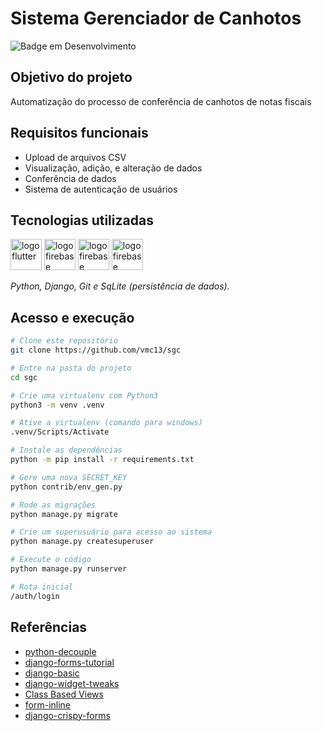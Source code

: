 # Sistema Gerenciador de Canhotos

![Badge em Desenvolvimento](http://img.shields.io/static/v1?label=STATUS&message=EM%20DESENVOLVIMENTO&color=GREEN&style=for-the-badge)

## Objetivo do projeto
Automatização do processo de conferência de canhotos de notas fiscais
## Requisitos funcionais
- Upload de arquivos CSV
- Visualização, adição, e alteração de dados
- Conferência de dados
- Sistema de autenticação de usuários


## Tecnologias utilizadas
<p display="inline-block">
  <img width="50" src="https://images.vexels.com/media/users/3/166477/isolated/lists/9bb722f0e85ddbc1ce0f064534fd2311-icone-da-linguagem-de-programacao-python.png" alt="logo flutter"/>
  <img width="50" src="https://rathank.com/wp-content/uploads/2022/09/django.png" alt="logo firebase"/>
  <img width="50" src="https://dl2.macupdate.com/images/icons256/63579.png?time=1634203344" alt="logo firebase"/>
  <img width="50" src="https://api.nuget.org/v3-flatcontainer/sqlite.redist/3.8.4.2/icon" alt="logo firebase"/>
</p>

_Python, Django, Git e SqLite (persistência de dados)._

## Acesso e execução
```bash
# Clone este repositório
git clone https://github.com/vmc13/sgc

# Entre na pasta do projeto
cd sgc

# Crie uma virtualenv com Python3
python3 -m venv .venv

# Ative a virtualenv (comando para windows)
.venv/Scripts/Activate

# Instale as dependências
python -m pip install -r requirements.txt

# Gere uma nova SECRET_KEY
python contrib/env_gen.py

# Rode as migrações
python manage.py migrate

# Crie um superusuário para acesso ao sistema
python manage.py createsuperuser

# Execute o código
python manage.py runserver

# Rota inicial
/auth/login
```

## Referências 
- [python-decouple](https://pypi.org/project/python-decouple/)
- [django-forms-tutorial](https://github.com/rg3915/django-forms-tutorial/blob/main/passo-a-passo.md)
- [django-basic](https://github.com/rg3915/tutoriais/tree/master/django-basic)
- [django-widget-tweaks](https://pypi.org/project/django-widget-tweaks/)
- [Class Based Views](https://ccbv.co.uk/)
- [form-inline](https://felipefrizzo.github.io/post/form-inline/)
- [django-crispy-forms](https://pypi.org/project/django-crispy-forms/)
